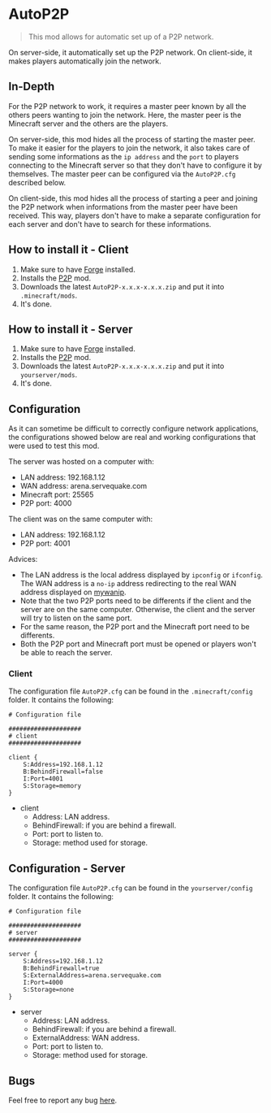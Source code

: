 # AutoP2P

> This mod allows for automatic set up of a P2P network.

On server-side, it automatically set up the P2P network. On client-side, it makes players automatically join the network.

## In-Depth

For the P2P network to work, it requires a master peer known by all the others peers wanting to join the network. Here, the master peer is the Minecraft server and the others are the players.

On server-side, this mod hides all the process of starting the master peer. To make it easier for the players to join the network, it also takes care of sending some informations as the `ip address` and the `port` to players connecting to the Minecraft server so that they don't have to configure it by themselves. The master peer can be configured via the `AutoP2P.cfg` described below.

On client-side, this mod hides all the process of starting a peer and joining the P2P network when informations from the master peer have been received. This way, players don't have to make a separate configuration for each server and don't have to search for these informations.

## How to install it - Client

1. Make sure to have [Forge](http://www.minecraftforge.net/wiki/Installation/Universal) installed.
2. Installs the [P2P](https://github.com/Nauja/Minecraft/tree/master/P2P) mod.
3. Downloads the latest `AutoP2P-x.x.x-x.x.x.zip` and put it into `.minecraft/mods`.
4. It's done.

## How to install it - Server

1. Make sure to have [Forge](http://www.minecraftforge.net/wiki/Installation/Universal) installed.
2. Installs the [P2P](https://github.com/Nauja/Minecraft/tree/master/P2P) mod.
3. Downloads the latest `AutoP2P-x.x.x-x.x.x.zip` and put it into `yourserver/mods`.
4. It's done.

## Configuration

As it can sometime be difficult to correctly configure network applications, the configurations showed below are real and working configurations that were used to test this mod.

The server was hosted on a computer with:
* LAN address: 192.168.1.12
* WAN address: arena.servequake.com
* Minecraft port: 25565
* P2P port: 4000

The client was on the same computer with:
* LAN address: 192.168.1.12
* P2P port: 4001

Advices:
* The LAN address is the local address displayed by `ipconfig` or `ifconfig`. The WAN address is a `no-ip` address redirecting to the real WAN address displayed on [mywanip](https://www.google.fr/url?sa=t&rct=j&q=&esrc=s&source=web&cd=1&cad=rja&ved=0CDAQFjAA&url=http%3A%2F%2Fwww.mywanip.com%2F&ei=elW6UdzUCOHl4QSW9YH4BQ&usg=AFQjCNGaAkaIyVPM5G9I_mTvXn8M9qMKNw&sig2=y3UavH4qD_Ch91pKOyEmqA&bvm=bv.47883778,d.bGE).
* Note that the two P2P ports need to be differents if the client and the server are on the same computer. Otherwise, the client and the server will try to listen on the same port.
* For the same reason, the P2P port and the Minecraft port need to be differents.
* Both the P2P port and Minecraft port must be opened or players won't be able to reach the server.

### Client

The configuration file `AutoP2P.cfg` can be found in the `.minecraft/config` folder. It contains the following:

```
# Configuration file

####################
# client
####################

client {
    S:Address=192.168.1.12
    B:BehindFirewall=false
    I:Port=4001
    S:Storage=memory
}
```

* client
    * Address: LAN address.
    * BehindFirewall: if you are behind a firewall.
    * Port: port to listen to.
    * Storage: method used for storage.

## Configuration - Server

The configuration file `AutoP2P.cfg` can be found in the `yourserver/config` folder. It contains the following:

```
# Configuration file

####################
# server
####################

server {
    S:Address=192.168.1.12
    B:BehindFirewall=true
    S:ExternalAddress=arena.servequake.com
    I:Port=4000
    S:Storage=none
}
```

* server
    * Address: LAN address.
    * BehindFirewall: if you are behind a firewall.
    * ExternalAddress: WAN address.
    * Port: port to listen to.
    * Storage: method used for storage.

## Bugs

Feel free to report any bug [here](https://github.com/Nauja/Minecraft/issues).
